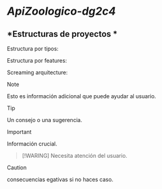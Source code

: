 # *ApiZoologico-dg2c4*

## *Estructuras de proyectos *
Estructura por tipos:

Estructura por features: 

Screaming arquitecture:


> [!NOTE]
> Esto es información adicional que puede ayudar al usuario.

> [!TIP]
> Un consejo o una sugerencia.

> [!IMPORTANT]
> Información crucial.

> [!WARING]
> Necesita atención del usuario.

> [!CAUTION]
> consecuencias egativas si no haces caso.
